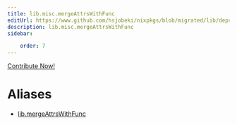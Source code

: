 ```yaml
---
title: lib.misc.mergeAttrsWithFunc
editUrl: https://www.github.com/hsjobeki/nixpkgs/blob/migrated/lib/deprecated.nix#L208C24
description: lib.misc.mergeAttrsWithFunc
sidebar:

    order: 7
---
```


<a href="https://www.github.com/hsjobeki/nixpkgs/blob/migrated/lib/deprecated.nix#L208C24">Contribute Now!</a>


# Aliases

- [lib.mergeAttrsWithFunc](/nix-doc-comments/reference/lib/lib-mergeattrswithfunc)



